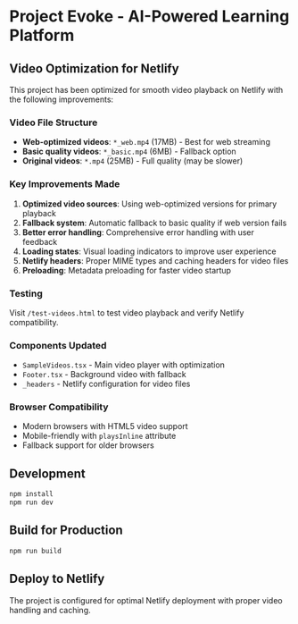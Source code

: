# Project Evoke - AI-Powered Learning Platform

## Video Optimization for Netlify

This project has been optimized for smooth video playback on Netlify with the following improvements:

### Video File Structure
- **Web-optimized videos**: `*_web.mp4` (17MB) - Best for web streaming
- **Basic quality videos**: `*_basic.mp4` (6MB) - Fallback option
- **Original videos**: `*.mp4` (25MB) - Full quality (may be slower)

### Key Improvements Made
1. **Optimized video sources**: Using web-optimized versions for primary playback
2. **Fallback system**: Automatic fallback to basic quality if web version fails
3. **Better error handling**: Comprehensive error handling with user feedback
4. **Loading states**: Visual loading indicators to improve user experience
5. **Netlify headers**: Proper MIME types and caching headers for video files
6. **Preloading**: Metadata preloading for faster video startup

### Testing
Visit `/test-videos.html` to test video playback and verify Netlify compatibility.

### Components Updated
- `SampleVideos.tsx` - Main video player with optimization
- `Footer.tsx` - Background video with fallback
- `_headers` - Netlify configuration for video files

### Browser Compatibility
- Modern browsers with HTML5 video support
- Mobile-friendly with `playsInline` attribute
- Fallback support for older browsers

## Development

```bash
npm install
npm run dev
```

## Build for Production

```bash
npm run build
```

## Deploy to Netlify

The project is configured for optimal Netlify deployment with proper video handling and caching.
